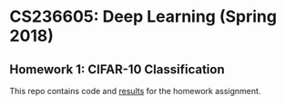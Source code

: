 # CS236605: Deep Learning (Spring 2018)

## Homework 1: CIFAR-10 Classification

This repo contains code and [results](https://github.com/avivrosenberg/deep-learning-hw1/blob/master/results.ipynb) for the homework assignment.
